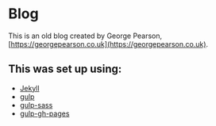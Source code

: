# Blog

This is an old blog created by George Pearson, [https://georgepearson.co.uk](https://georgepearson.co.uk).

## This was set up using:
 - [Jekyll](https://jekyllrb.com/)
 - [gulp](https://gulpjs.com/)
 - [gulp-sass](https://www.npmjs.com/package/gulp-sass)
 - [gulp-gh-pages](https://www.npmjs.com/package/gulp-gh-pages)
